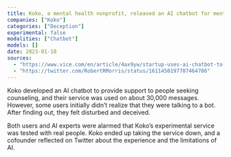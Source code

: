 ```yaml
---
title: Koko, a mental health nonprofit, released an AI chatbot for mental health counseling, but some users didn’t realize they were talking to a bot
companies: ["Koko"]
categories: ["Deception"]
experimental: false
modalities: ["Chatbot"]
models: []
date: 2023-01-10
sources:
  - "https://www.vice.com/en/article/4ax9yw/startup-uses-ai-chatbot-to-provide-mental-health-counseling-and-then-realizes-it-feels-weird"
  - "https://twitter.com/RobertRMorris/status/1611450197707464706"
---
```


Koko developed an AI chatbot to provide support to people seeking counseling, and their service was used on about 30,000 messages. However, some users initially didn’t realize that they were talking to a bot. After finding out, they felt disturbed and deceived.

Both users and AI experts were alarmed that Koko’s experimental service was tested with real people. Koko ended up taking the service down, and a cofounder reflected on Twitter about the experience and the limitations of AI.
